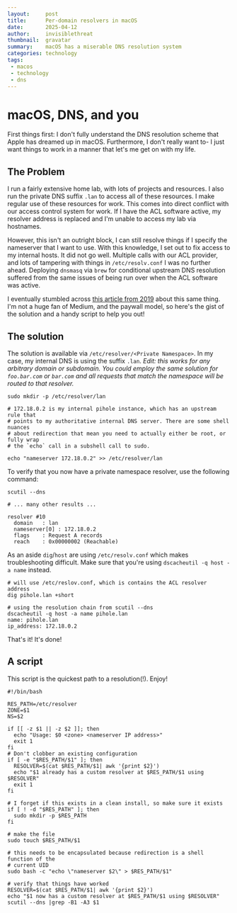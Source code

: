 ```yaml
---
layout:     post
title:      Per-domain resolvers in macOS
date:       2025-04-12
author:     invisiblethreat
thumbnail:  gravatar
summary:    macOS has a miserable DNS resolution system
categories: technology
tags:
 - macos
 - technology
 - dns
---
```

# macOS, DNS, and you

First things first: I don't fully understand the DNS resolution scheme that
Apple has dreamed up in macOS. Furthermore, I don't really want to- I just want
things to work in a manner that let's me get on with my life.

## The Problem

I run a fairly extensive home lab, with lots of projects and resources. I also
run the private DNS suffix `.lan` to access all of these resources. I make
regular use of these resources for work. This comes into direct conflict with
our access control system for work. If I have the ACL software active, my
resolver address is replaced and I'm unable to access my lab via hostnames.

However, this isn't an outright block, I can still resolve things if I specify
the nameserver that I want to use. With this knowledge, I set out to fix access
to my internal hosts. It did not go well. Multiple calls with our ACL provider,
and lots of tampering with things in `/etc/resolv.conf` I was no further ahead.
Deploying `dnsmasq` via `brew` for conditional upstream DNS resolution suffered
from the same issues of being run over when the ACL software was active.

I eventually stumbled across [this article from 2019](https://medium.com/@jamieeduncan/i-recently-moved-to-a-macbook-for-my-primary-work-laptop-7c704dbaff59) about this same thing. I'm not a huge fan of Medium, and the paywall model, so here's the gist of the solution and a handy script to help you out!

## The solution

The solution is available via `/etc/resolver/<Private Namespace>`. In my case,
my internal DNS is using the suffix `.lan`. _Edit: this works for any arbitrary
domain or subdomain. You could employ the same solution for `foo.bar.com` or
`bar.com` and all requests that match the namespace will be routed to that
resolver._

```
sudo mkdir -p /etc/resolver/lan

# 172.18.0.2 is my internal pihole instance, which has an upstream rule that
# points to my authoritative internal DNS server. There are some shell nuances
# about redirection that mean you need to actually either be root, or fully wrap
# the `echo` call in a subshell call to sudo.

echo "nameserver 172.18.0.2" >> /etc/resolver/lan
```

To verify that you now have a private namespace resolver, use the following
command:

```
scutil --dns

# ... many other results ...

resolver #10
  domain   : lan
  nameserver[0] : 172.18.0.2
  flags    : Request A records
  reach    : 0x00000002 (Reachable)

```

As an aside `dig`/`host` are using `/etc/resolv.conf` which makes
troubleshooting difficult. Make sure that you're using `dscacheutil -q host -a
name` instead.

```
# will use /etc/reslov.conf, which is contains the ACL resolver address
dig pihole.lan +short

# using the resolution chain from scutil --dns
dscacheutil -q host -a name pihole.lan
name: pihole.lan
ip_address: 172.18.0.2
```

That's it! It's done!

## A script

This script is the quickest path to a resolution(!). Enjoy!

```shell
#!/bin/bash

RES_PATH=/etc/resolver
ZONE=$1
NS=$2

if [[ -z $1 || -z $2 ]]; then
  echo "Usage: $0 <zone> <nameserver IP address>"
  exit 1
fi
# Don't clobber an existing configuration
if [ -e "$RES_PATH/$1" ]; then
  RESOLVER=$(cat $RES_PATH/$1| awk '{print $2}')
  echo "$1 already has a custom resolver at $RES_PATH/$1 using $RESOLVER"
  exit 1
fi

# I forget if this exists in a clean install, so make sure it exists
if [ ! -d "$RES_PATH" ]; then
  sudo mkdir -p $RES_PATH
fi

# make the file
sudo touch $RES_PATH/$1

# this needs to be encapsulated because redirection is a shell function of the
# current UID
sudo bash -c "echo \"nameserver $2\" > $RES_PATH/$1"

# verify that things have worked
RESOLVER=$(cat $RES_PATH/$1| awk '{print $2}')
echo "$1 now has a custom resolver at $RES_PATH/$1 using $RESOLVER"
scutil --dns |grep -B1 -A3 $1
```
